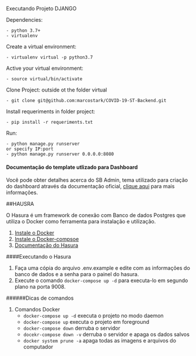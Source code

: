 Executando Projeto DJANGO

Dependencies:

    - python 3.7+
    - virtualenv

Create a virtual environment:

    - virtualenv virtual -p python3.7

Active your virtual environment:

    - source virtual/bin/activate

Clone Project: outside ot the folder virtual

    - git clone git@github.com:marcostark/COVID-19-ST-Backend.git

Install requeriments in folder project:

    - pip install -r requeriments.txt
 
Run:

    - python manage.py runserver   
    or specify IP:port
    - python manage.py runserver 0.0.0.0:8080

 


#### Documentação do template utlizado para Dashboard

Você pode obter detalhes acerca do SB Admin, tema utilizado para criação do dashboard através da documentação oficial, [clique aqui](https://startbootstrap.com/themes/sb-admin-2/) para mais informações.


##HAUSRA

O Hasura é um framework de conexão com Banco de dados Postgres que utiliza o Docker como ferramenta para instalação e 
utilização.

1. [Instale o Docker](https://www.digitalocean.com/community/tutorials/como-instalar-e-usar-o-docker-no-ubuntu-18-04-pt)
1. [Instale o Docker-compsoe](https://www.digitalocean.com/community/tutorials/how-to-install-docker-compose-on-ubuntu-18-04-pt)
2. [Documentação do Hasura](https://hasura.io/docs/1.0/graphql/manual/index.html)

####Executando o Hasura

1. Faça uma cópia do arquivo .env.example e edite com as informações do banco de dados e a senha para o painel do hasura.
2. Execute o comando `docker-compose up -d` para executa-lo em segundo plano na porta 9008.


######Dicas de comandos

1. Comandos Docker
    -  `docker-compose up -d` executa o projeto no modo daemon
    -  `docker-compose up` executa o projeto em foreground
    -  `docker-compose down` derruba o servidor
    -  `docekr-compose down -v` derruba o servidor e apaga os dados salvos
    -  `docker system prune -a` apaga todas as imagens e arquivos do computador
